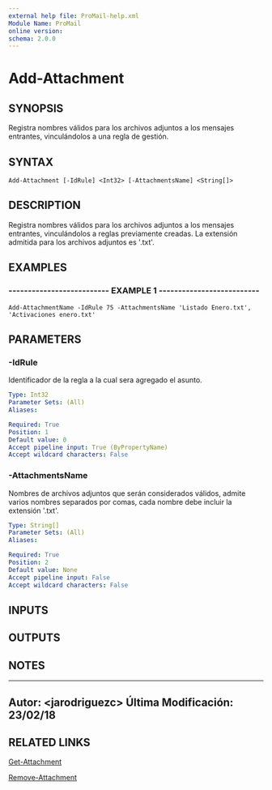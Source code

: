 ```yaml
---
external help file: ProMail-help.xml
Module Name: ProMail
online version: 
schema: 2.0.0
---
```


# Add-Attachment

## SYNOPSIS
Registra nombres válidos para los archivos adjuntos a los mensajes entrantes,
vinculándolos a una regla de gestión.

## SYNTAX

```
Add-Attachment [-IdRule] <Int32> [-AttachmentsName] <String[]>
```

## DESCRIPTION
Registra nombres válidos para los archivos adjuntos a los mensajes entrantes, vinculándolos 
a reglas previamente creadas.
La extensión admitida para los archivos adjuntos es '.txt'.

## EXAMPLES

### -------------------------- EXAMPLE 1 --------------------------
```
Add-AttachmentName -IdRule 75 -AttachmentsName 'Listado Enero.txt', 'Activaciones enero.txt'
```

## PARAMETERS

### -IdRule
Identificador de la regla a la cual sera agregado el asunto.

```yaml
Type: Int32
Parameter Sets: (All)
Aliases: 

Required: True
Position: 1
Default value: 0
Accept pipeline input: True (ByPropertyName)
Accept wildcard characters: False
```

### -AttachmentsName
Nombres de archivos adjuntos que serán considerados válidos, admite varios nombres 
separados por comas, cada nombre debe incluir la extensión '.txt'.

```yaml
Type: String[]
Parameter Sets: (All)
Aliases: 

Required: True
Position: 2
Default value: None
Accept pipeline input: False
Accept wildcard characters: False
```

## INPUTS

## OUTPUTS

## NOTES
---------------------------------------------------------
Autor: \<jarodriguezc\>
Última Modificación: 23/02/18
---------------------------------------------------------

## RELATED LINKS

[Get-Attachment](Get-Attachment.md)

[Remove-Attachment](Remove-Attachment.md)

